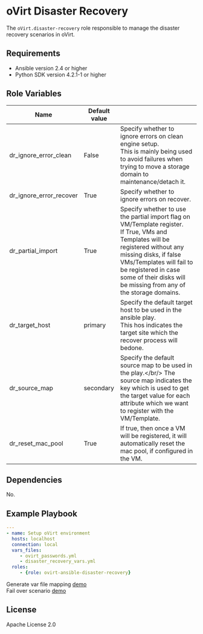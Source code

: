 oVirt Disaster Recovery
=========

The `oVirt.disaster-recovery` role responsible to manage the disaster recovery scenarios in oVirt.

Requirements
------------

 * Ansible version 2.4 or higher
 * Python SDK version 4.2.1-1 or higher

Role Variables
--------------

| Name                    | Default value         |                                                     |
|-------------------------|-----------------------|-----------------------------------------------------|
| dr_ignore_error_clean   | False                 | Specify whether to ignore errors on clean engine setup.<br/>This is mainly being used to avoid failures when trying to move a storage domain to maintenance/detach it.      |
| dr_ignore_error_recover | True                  | Specify whether to ignore errors on recover.      |
| dr_partial_import       | True                  | Specify whether to use the partial import flag on VM/Template register.<br/>If True, VMs and Templates will be registered without any missing disks, if false VMs/Templates will fail to be registered in case some of their disks will be missing from any of the storage domains.      |
| dr_target_host          | primary               | Specify the default target host to be used in the ansible play.<br/> This hos indicates the target site which the recover process will bedone.      |
| dr_source_map           | secondary             | Specify the default source map to be used in the play.</br/> The source map indicates the key which is used to get the target value for each attribute which we want to register with the VM/Template.       |
| dr_reset_mac_pool       | True                  | If true, then once a VM will be registered, it will automatically reset the mac pool, if configured in the VM.        |

Dependencies
------------

No.

Example Playbook
----------------

```yaml
---
- name: Setup oVirt environment
  hosts: localhost
  connection: local
  vars_files:
     - ovirt_passwords.yml
     - disaster_recovery_vars.yml
  roles:
     - {role: ovirt-ansible-disaster-recovery}
```

Generate var file mapping [demo](https://youtu.be/s1-Hq_Mk1w8)<br/>
Fail over scenario [demo](https://youtu.be/mEOgH-Tk09c)

License
-------

Apache License 2.0


